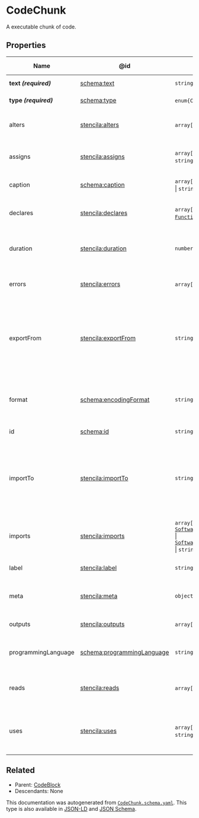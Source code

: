 # CodeChunk

A executable chunk of code.

## Properties

| Name                  | @id                                                                  | Type                                                                                                                    | Description                                                                                            | Inherited from           |
| --------------------- | -------------------------------------------------------------------- | ----------------------------------------------------------------------------------------------------------------------- | ------------------------------------------------------------------------------------------------------ | ------------------------ |
| **text _(required)_** | [schema:text](https://schema.org/text)                               | `string`                                                                                                                | The text of the code.                                                                                  | [Code](./Code)           |
| **type _(required)_** | [schema:type](https://schema.org/type)                               | `enum{`​`CodeChunk`​`}`                                                                                                 | The name of the type.                                                                                  | [Entity](./Entity)       |
| alters                | [stencila:alters](https://schema.stenci.la/alters.jsonld)            | `array[`​`string`​`]`                                                                                                   | Names of variables that the code chunk alters.                                                         | [CodeChunk](./CodeChunk) |
| assigns               | [stencila:assigns](https://schema.stenci.la/assigns.jsonld)          | `array[`​[`Variable`](./Variable) \| `string`​`]`                                                                       | Variables that the code chunk assigns to.                                                              | [CodeChunk](./CodeChunk) |
| caption               | [schema:caption](https://schema.org/caption)                         | `array[`​[`BlockContent`](./BlockContent)​`]` \| `string`                                                               | A caption for the CodeChunk.                                                                           | [CodeChunk](./CodeChunk) |
| declares              | [stencila:declares](https://schema.stenci.la/declares.jsonld)        | `array[`​[`Variable`](./Variable) \| [`Function`](./Function) \| `string`​`]`                                           | Variables that the code chunk declares.                                                                | [CodeChunk](./CodeChunk) |
| duration              | [stencila:duration](https://schema.stenci.la/duration.jsonld)        | `number`                                                                                                                | Duration in seconds of the last execution of the chunk.                                                | [CodeChunk](./CodeChunk) |
| errors                | [stencila:errors](https://schema.stenci.la/errors.jsonld)            | `array[`​[`CodeError`](./CodeError)​`]`                                                                                 | Errors when compiling or executing the chunk.                                                          | [CodeChunk](./CodeChunk) |
| exportFrom            | [stencila:exportFrom](https://schema.stenci.la/exportFrom.jsonld)    | `string`                                                                                                                | A compilation directive giving the name of the variable to export into the content of the code block.  | [CodeBlock](./CodeBlock) |
| format                | [schema:encodingFormat](https://schema.org/encodingFormat)           | `string`                                                                                                                | Media type, typically expressed using a MIME format, of the code.                                      | [Code](./Code)           |
| id                    | [schema:id](https://schema.org/id)                                   | `string`                                                                                                                | The identifier for this item.                                                                          | [Entity](./Entity)       |
| importTo              | [stencila:importTo](https://schema.stenci.la/importTo.jsonld)        | `string`                                                                                                                | A compilation directive giving the name of the variable to import the content of the code block as.    | [CodeBlock](./CodeBlock) |
| imports               | [stencila:imports](https://schema.stenci.la/imports.jsonld)          | `array[`​[`SoftwareSourceCode`](./SoftwareSourceCode) \| [`SoftwareApplication`](./SoftwareApplication) \| `string`​`]` | Software packages that the code chunk imports                                                          | [CodeChunk](./CodeChunk) |
| label                 | [stencila:label](https://schema.stenci.la/label.jsonld)              | `string`                                                                                                                | A short label for the CodeChunk.                                                                       | [CodeChunk](./CodeChunk) |
| meta                  | [stencila:meta](https://schema.stenci.la/meta.jsonld)                | `object`                                                                                                                | Metadata associated with this item.                                                                    | [Entity](./Entity)       |
| outputs               | [stencila:outputs](https://schema.stenci.la/outputs.jsonld)          | `array[`​[`Node`](./Node)​`]`                                                                                           | Outputs from executing the chunk.                                                                      | [CodeChunk](./CodeChunk) |
| programmingLanguage   | [schema:programmingLanguage](https://schema.org/programmingLanguage) | `string`                                                                                                                | The programming language of the code.                                                                  | [Code](./Code)           |
| reads                 | [stencila:reads](https://schema.stenci.la/reads.jsonld)              | `array[`​`string`​`]`                                                                                                   | Filesystem paths that this code chunk reads from.                                                      | [CodeChunk](./CodeChunk) |
| uses                  | [stencila:uses](https://schema.stenci.la/uses.jsonld)                | `array[`​[`Variable`](./Variable) \| `string`​`]`                                                                       | Names of variables that the code chunk uses (but does not alter).                                      | [CodeChunk](./CodeChunk) |

## Related

-   Parent: [CodeBlock](./CodeBlock)
-   Descendants: None

 This documentation was autogenerated from [`CodeChunk.schema.yaml`](https://github.com/stencila/schema/blob/master/schema/CodeChunk.schema.yaml). This type is also available in [JSON-LD](https://schema.stenci.la/CodeChunk.jsonld) and [JSON Schema](https://schema.stenci.la/CodeChunk.schema.json).
